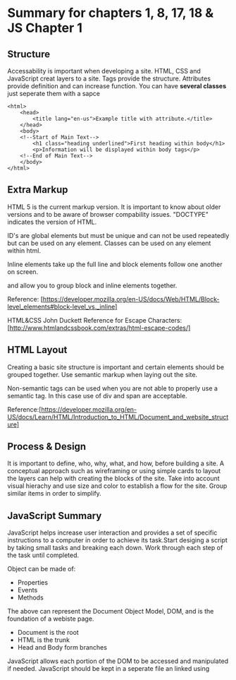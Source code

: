 # Summary for chapters 1, 8, 17, 18 & JS Chapter 1

## Structure
Accessability is important when developing a site. HTML, CSS and JavaScript creat layers to a site. Tags provide the structure. Attributes provide definition and can increase function. You can have **several classes** just seperate them with a sapce

```
<html>
    <head>
        <title lang="en-us">Example title with attribute.</title>
    </head>
    <body>
    <!--Start of Main Text-->
        <h1 class="heading underlined">First heading within body</h1>
        <p>Information will be displayed within body tags</p>
    <!--End of Main Text-->
    </body>
</html>
```    
## Extra Markup
HTML 5 is the current markup version. It is important to know about older versions and to be aware of browser compability issues. "DOCTYPE" indicates the version of HTML.

ID's are global elements but must be unique and can not be used repeatedly but can be used on any element. Classes can be used on any element within html.

Inline elements take up the full line and block elements follow one another on screen.

<div> and <Span> allow you to group block and inline elements together.

Reference: [https://developer.mozilla.org/en-US/docs/Web/HTML/Block-level_elements#block-level_vs._inline]

HTML&CSS John Duckett Reference for Escape Characters: [http://www.htmlandcssbook.com/extras/html-escape-codes/]

## HTML Layout
Creating a basic site structure is important and certain elements should be grouped together. Use semantic markup when laying out the site.

Non-semantic tags can be used when you are not able to properly use a semantic tag. In this case use of div and span are acceptable.

Reference:[https://developer.mozilla.org/en-US/docs/Learn/HTML/Introduction_to_HTML/Document_and_website_structure]

## Process & Design
It is important to define, who, why, what, and how, before building a site. A conceptual approach such as wireframing or using simple cards to layout the layers can help with creating the blocks of the site. Take into account visual hierachy and use size and color to establish a flow for the site. Group similar items in order to simplify.

## JavaScript Summary
JavaScript helps increase user interaction and provides a set of specific instructions to a computer in order to achieve its task.Start desiging a script by taking small tasks and breaking each down. Work through each step of the task until completed.

Object can be made of:
* Properties
* Events
* Methods

The above can represent the Document Object Model, DOM, and is the foundation of a webiste page.
* Document is the root
* HTML is the trunk
* Head and Body form branches

JavaScript allows each portion of the DOM to be accessed and manipulated if needed. JavaScript should be kept in a seperate file an linked using <script>.
    
